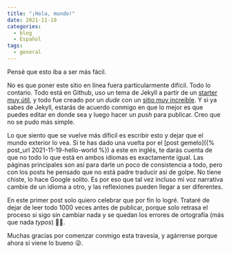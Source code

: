 ```yaml
---
title: "¡Hola, mundo!"
date: 2021-11-19
categories:
  - blog
  - Español
tags:
  - general
---
```


Pensé que esto iba a ser más fácil. 

No es que poner este sitio en línea fuera particularmente difícil. Todo lo contario. Todo está en Github, uso un tema de Jekyll a partir de un [starter muy útil](https://github.com/mmistakes/mm-github-pages-starter), y todo fue creado por un *dude* con un [sitio muy increíble](https://mademistakes.com/). Y si ya sabes de Jekyll, estarás de acuerdo conmigo en que lo mejor es que puedes editar en donde sea y luego hacer un *push* para publicar. Creo que no se pudo más simple.

Lo que siento que se vuelve más díficil es escribir esto y dejar que el mundo exterior lo vea.
Si te has dado una vuelta por el [post gemelo]({% post_url 2021-11-19-hello-world %}) a este en inglés, te darás cuenta de que no todo lo que está en ambos idiomas es exactamente igual. Las páginas principales son así para darle un poco de consistencia a todo, pero con los posts he pensado que no está padre traducir así de golpe. No tiene chiste, lo hace Google solito. 
Es por eso que tal vez incluso mi voz narrativa cambie de un idioma a otro, y las reflexiones pueden llegar a ser diferentes. 

En este primer post solo quiero celebrar que por fin lo logré. Trataré de dejar de leer todo 1000 veces antes de publicar, porque solo retrasa el proceso si sigo sin cambiar nada y se quedan los errores de ortografía (más que nada *typos*) 🤦‍♀️. 

Muchas gracias por comenzar conmigo esta travesía, y agárrense porque ahora sí viene lo bueno 😜.
